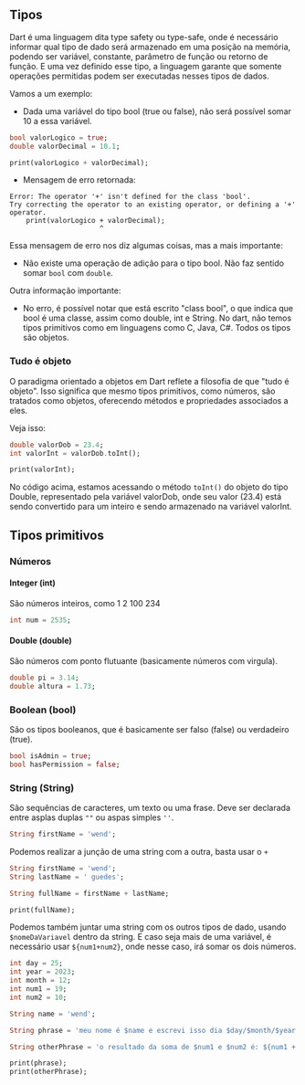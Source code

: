 ## Tipos

Dart é uma linguagem dita type safety ou type-safe, onde é necessário informar qual tipo de dado será armazenado em uma posição na memória, podendo ser variável, constante, parâmetro de função ou retorno de função. E uma vez definido esse tipo, a linguagem garante que somente operações permitidas podem ser executadas nesses tipos de dados.

Vamos a um exemplo:

- Dada uma variável do tipo bool (true ou false), não será possível somar 10 a essa variável.

```dart
bool valorLogico = true;
double valorDecimal = 10.1;

print(valorLogico + valorDecimal);
```

- Mensagem de erro retornada:

```
Error: The operator '+' isn't defined for the class 'bool'.
Try correcting the operator to an existing operator, or defining a '+' operator.
    print(valorLogico + valorDecimal);
                      ^
```

Essa mensagem de erro nos diz algumas coisas, mas a mais importante:

- Não existe uma operação de adição para o tipo bool. Não faz sentido somar `bool` com `double`.

Outra informação importante:

- No erro, é possível notar que está escrito "class bool", o que indica que bool é uma classe, assim como double, int e String. No dart, não temos tipos primitivos como em linguagens como C, Java, C#. Todos os tipos são objetos.

### Tudo é objeto

O paradigma orientado a objetos em Dart reflete a filosofia de que "tudo é objeto". Isso significa que mesmo tipos primitivos, como números, são tratados como objetos, oferecendo métodos e propriedades associados a eles.

Veja isso:

```dart
double valorDob = 23.4;
int valorInt = valorDob.toInt();

print(valorInt);
```

No código acima, estamos acessando o método `toInt()` do objeto do tipo Double, representado pela variável valorDob, onde seu valor (23.4) está sendo convertido para um inteiro e sendo armazenado na variável valorInt.

## Tipos primitivos

### Números

#### Integer (int)

São números inteiros, como 1 2 100 234

```dart
int num = 2535;
```

#### Double (double)

São números com ponto flutuante (basicamente números com virgula).

```dart
double pi = 3.14;
double altura = 1.73;
```

### Boolean (bool)

São os tipos booleanos, que é basicamente ser falso (false) ou verdadeiro (true).

```dart
bool isAdmin = true;
bool hasPermission = false;
```

### String (String)

São sequências de caracteres, um texto ou uma frase. Deve ser declarada entre asplas duplas `""` ou aspas simples `''`.

```dart
String firstName = 'wend';
```

Podemos realizar a junção de uma string com a outra, basta usar o `+`

```dart
String firstName = 'wend';
String lastName = ' guedes';

String fullName = firstName + lastName;

print(fullName);
```

Podemos também juntar uma string com os outros tipos de dado, usando `$nomeDaVariavel` dentro da string. E caso seja mais de uma variável, é necessário usar `${num1+num2}`, onde nesse caso, irá somar os dois números.

```dart
int day = 25;
int year = 2023;
int month = 12;
int num1 = 19;
int num2 = 10;

String name = 'wend';

String phrase = 'meu nome é $name e escrevi isso dia $day/$month/$year';

String otherPhrase = 'o resultado da soma de $num1 e $num2 é: ${num1 + num2}';

print(phrase);
print(otherPhrase);
```
